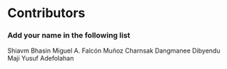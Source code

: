 
# Contributors

### Add your name in the following list


Shiavm Bhasin
Miguel A. Falcón Muñoz
Charnsak Dangmanee
Dibyendu Maji
Yusuf Adefolahan
